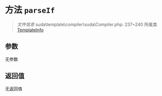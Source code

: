 # 方法 `parseIf`

> *文件信息* suda\template\compiler\suda\Compiler.php: 237~240
> 所属类 [TemplateInfo](../TemplateInfo.md)




## 参数


无参数


## 返回值

无返回值
